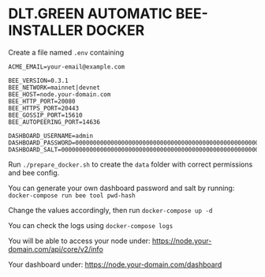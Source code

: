 # DLT.GREEN AUTOMATIC BEE-INSTALLER DOCKER

Create a file named `.env` containing

```
ACME_EMAIL=your-email@example.com

BEE_VERSION=0.3.1
BEE_NETWORK=mainnet|devnet
BEE_HOST=node.your-domain.com
BEE_HTTP_PORT=20080
BEE_HTTPS_PORT=20443
BEE_GOSSIP_PORT=15610
BEE_AUTOPEERING_PORT=14636

DASHBOARD_USERNAME=admin
DASHBOARD_PASSWORD=0000000000000000000000000000000000000000000000000000000000000000
DASHBOARD_SALT=0000000000000000000000000000000000000000000000000000000000000000
```

Run `./prepare_docker.sh` to create the `data` folder with correct permissions and bee config.

You can generate your own dashboard password and salt by running:
`docker-compose run bee tool pwd-hash`

Change the values accordingly, then run `docker-compose up -d`

You can check the logs using `docker-compose logs`

You will be able to access your node under:
https://node.your-domain.com/api/core/v2/info

Your dashboard under:
https://node.your-domain.com/dashboard

